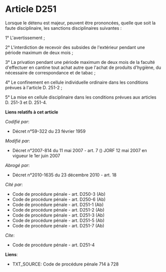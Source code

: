 # Article D251

Lorsque le détenu est majeur, peuvent être prononcées, quelle que soit la faute disciplinaire, les sanctions disciplinaires
suivantes :

1° L'avertissement ;

2° L'interdiction de recevoir des subsides de l'extérieur pendant une période maximum de deux mois ;

3° La privation pendant une période maximum de deux mois de la faculté d'effectuer en cantine tout achat autre que l'achat de
produits d'hygiène, du nécessaire de correspondance et de tabac ;

4° Le confinement en cellule individuelle ordinaire dans les conditions prévues à l'article D. 251-2 ;

5° La mise en cellule disciplinaire dans les conditions prévues aux articles D. 251-3 et D. 251-4.

**Liens relatifs à cet article**

_Codifié par_:

  - Décret n°59-322 du 23 février 1959

_Modifié par_:

  - Décret n°2007-814 du 11 mai 2007 - art. 7 () JORF 12 mai 2007 en vigueur le 1er juin 2007

_Abrogé par_:

  - Décret n°2010-1635 du 23 décembre 2010 - art. 18

_Cité par_:

  - Code de procédure pénale - art. D250-3 (Ab)
  - Code de procédure pénale - art. D250-6 (Ab)
  - Code de procédure pénale - art. D251-1 (Ab)
  - Code de procédure pénale - art. D251-2 (Ab)
  - Code de procédure pénale - art. D251-3 (Ab)
  - Code de procédure pénale - art. D251-5 (Ab)
  - Code de procédure pénale - art. D251-7 (Ab)

_Cite_:

  - Code de procédure pénale - art. D251-4

**Liens**:

  - TXT_SOURCE: Code de procédure pénale 714 à 728
